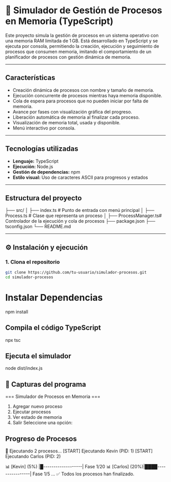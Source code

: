 # 🧠 Simulador de Gestión de Procesos en Memoria (TypeScript)
Este proyecto simula la gestión de procesos en un sistema operativo con una memoria RAM limitada de 1 GB. Está desarrollado en TypeScript y se ejecuta por consola, permitiendo la creación, ejecución y seguimiento de procesos que consumen memoria, imitando el comportamiento de un planificador de procesos con gestión dinámica de memoria.

---

## Características

-  Creación dinámica de procesos con nombre y tamaño de memoria.
-  Ejecución concurrente de procesos mientras haya memoria disponible.
-  Cola de espera para procesos que no pueden iniciar por falta de memoria.
-  Avance por fases con visualización gráfica del progreso.
-  Liberación automática de memoria al finalizar cada proceso.
-  Visualización de memoria total, usada y disponible.
-  Menú interactivo por consola.

---

## Tecnologías utilizadas

- **Lenguaje:** TypeScript
- **Ejecución:** Node.js
- **Gestión de dependencias:** npm
- **Estilo visual:** Uso de caracteres ASCII para progresos y estados

---

## Estructura del proyecto

├── src/
│ ├── index.ts # Punto de entrada con menú principal
│ ├── Process.ts # Clase que representa un proceso
│ ├── ProcessManager.ts# Controlador de la ejecución y cola de procesos
├── package.json
├── tsconfig.json
└── README.md


---

## ⚙️ Instalación y ejecución

### 1. Clona el repositorio

```bash
git clone https://github.com/tu-usuario/simulador-procesos.git
cd simulador-procesos
```

# Instalar Dependencias

npm install

## Compila el código TypeScript

npx tsc

## Ejecuta el simulador

node dist/index.js


## 📸 Capturas del programa

=== Simulador de Procesos en Memoria ===
1. Agregar nuevo proceso
2. Ejecutar procesos
3. Ver estado de memoria
4. Salir
Seleccione una opción:

## Progreso de Procesos

🚀 Ejecutando 2 procesos...
[START] Ejecutando Kevin (PID: 1)
[START] Ejecutando Carlos (PID: 2)

📊 [Kevin] (5%)  |█-------------------| Fase 1/20
📊 [Carlos] (20%)|████----------------| Fase 1/5
...
✅ Todos los procesos han finalizado.

